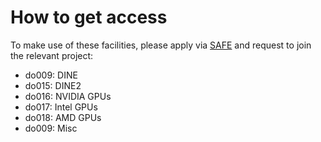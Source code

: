# How to get access

To make use of these facilities, please apply via [SAFE](https://safe.epcc.ed.ac.uk/dirac) and request to join the relevant project:

- do009: DINE
- do015: DINE2
- do016: NVIDIA GPUs
- do017: Intel GPUs
- do018: AMD GPUs
- do009: Misc

